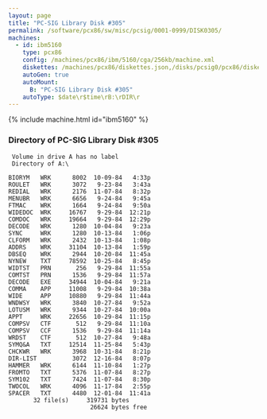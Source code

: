 ```yaml
---
layout: page
title: "PC-SIG Library Disk #305"
permalink: /software/pcx86/sw/misc/pcsig/0001-0999/DISK0305/
machines:
  - id: ibm5160
    type: pcx86
    config: /machines/pcx86/ibm/5160/cga/256kb/machine.xml
    diskettes: /machines/pcx86/diskettes.json,/disks/pcsig0/pcx86/diskettes.json
    autoGen: true
    autoMount:
      B: "PC-SIG Library Disk #305"
    autoType: $date\r$time\rB:\rDIR\r
---
```


{% include machine.html id="ibm5160" %}

### Directory of PC-SIG Library Disk #305

     Volume in drive A has no label
     Directory of A:\

    BIORYM   WRK      8002  10-09-84   4:33p
    ROULET   WRK      3072   9-23-84   3:43a
    REDIAL   WRK      2176  11-07-84   8:32p
    MENUBR   WRK      6656   9-24-84   9:45a
    FTMAC    WRK      1664   9-24-84   9:50a
    WIDEDOC  WRK     16767   9-29-84  12:21p
    COMDOC   WRK     19664   9-29-84  12:29p
    DECODE   WRK      1280  10-04-84   9:23a
    SYNC     WRK      1280  10-13-84   1:06p
    CLFORM   WRK      2432  10-13-84   1:08p
    ADDRS    WRK     31104  10-13-84   1:59p
    DBSEQ    WRK      2944  10-20-84  11:45a
    NYNEW    TXT     78592  10-25-84   8:45p
    WIDTST   PRN       256   9-29-84  11:55a
    COMTST   PRN      1536   9-29-84  11:57a
    DECODE   EXE     34944  10-04-84   9:21a
    COMMA    APP     11008   9-29-84  10:38a
    WIDE     APP     10880   9-29-84  11:44a
    WNDWSY   WRK      3840  10-27-84   9:52a
    LOTUSM   WRK      9344  10-27-84  10:00a
    APPT     WRK     22656  10-29-84  11:15p
    COMPSV   CTF       512   9-29-84  11:10a
    COMPSV   CCF      1536   9-29-84  11:14a
    WRDST    CTF       512  10-27-84   9:48a
    SYMQ&A   TXT     12514  11-25-84   5:43p
    CHCKWR   WRK      3968  10-31-84   8:21p
    DIR-LIST          3072  12-16-84   8:07p
    HAMMER   WRK      6144  11-10-84   1:27p
    FROMTO   TXT      5376  11-07-84   8:27p
    SYM102   TXT      7424  11-07-84   8:30p
    TWOCOL   WRK      4096  11-17-84   2:55p
    SPACER   TXT      4480  12-01-84  11:41a
           32 file(s)     319731 bytes
                           26624 bytes free
